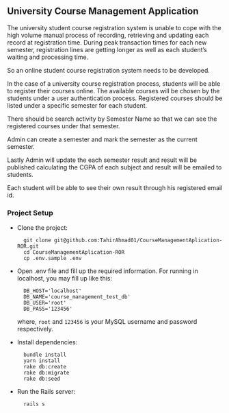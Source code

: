 ## University Course Management Application
The university student course registration system is unable to cope with the high volume manual process of recording, retrieving and updating each record at registration time. During peak transaction times for each new semester, registration lines are getting longer as well as each student’s waiting and processing time.


So an online student course registration system needs to be developed.


In the case of a university course registration process, students will be able to register their courses online. The available courses will be chosen by the students under a user authentication process. Registered courses should be listed under a specific semester for each student.


There should be search activity by Semester Name so that we can see the registered courses under that semester.

Admin can create a semester and mark the semester as the current semester.


Lastly Admin will update the each semester result and result will be published calculating the CGPA of each subject and result will be emailed to students.


Each student will be able to see their own result through his registered email id.


### Project Setup
- Clone the project:

        git clone git@github.com:TahirAhmad01/CourseManagementAplication-ROR.git
        cd CourseManagementAplication-ROR
        cp .env.sample .env

- Open .env file and fill up the required information. For running in localhost, you may fill up like this:

        DB_HOST='localhost'
        DB_NAME='course_management_test_db'
        DB_USER='root'
        DB_PASS='123456'
  where, `root` and `123456` is your MySQL username and password respectively.
    
- Install dependencies:

        bundle install
        yarn install
        rake db:create
        rake db:migrate
        rake db:seed
        
- Run the Rails server:

        rails s
